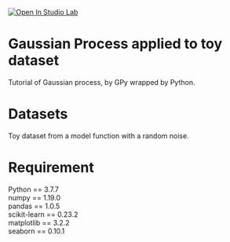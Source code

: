 [![Open In Studio Lab](https://studiolab.sagemaker.aws/studiolab.svg)](https://studiolab.sagemaker.aws/import/github/caron14/GaussianProcess-ToyDataset/blob/master/GaussianProcess-ToyDataset.ipynb)

# Gaussian Process applied to toy dataset
Tutorial of Gaussian process, by GPy wrapped by Python.

# Datasets
Toy dataset from a model function with a random noise.

# Requirement
Python == 3.7.7 \
numpy == 1.19.0 \
pandas == 1.0.5 \
scikit-learn == 0.23.2 \
matplotlib == 3.2.2 \
seaborn == 0.10.1

